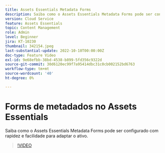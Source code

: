 ```yaml
---
title: Assets Essentials Metadata Forms
description: Saiba como o Assets Essentials Metadata Forms pode ser configurado rápida e facilmente para adaptar os metadados de ativos.
version: Cloud Service
feature: Assets Essentials
topic: Content Management
role: Admin
level: Beginner
jira: KT-10230
thumbnail: 342154.jpeg
last-substantial-update: 2022-10-10T00:00:00Z
doc-type: Feature Video
exl-id: 9e68efbb-38bd-4538-b899-5fd356c9322d
source-git-commit: 30d6120ec99f7a95414dbc31c0cb002152bd6763
workflow-type: tm+mt
source-wordcount: '40'
ht-degree: 0%

---
```


# Forms de metadados no Assets Essentials

Saiba como o Assets Essentials Metadata Forms pode ser configurado com rapidez e facilidade para adaptar o ativo.

>[!VIDEO](https://video.tv.adobe.com/v/342154?quality=12&learn=on)
